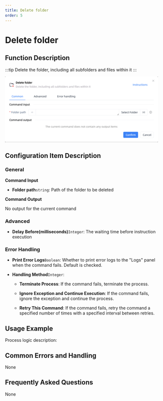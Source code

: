 ```yaml
---
title: Delete folder
order: 5
---
```


# Delete folder

## Function Description

:::tip 
Delete the folder, including all subfolders and files within it
:::

![Delete folder](../../../assets/Delete%20folder_command.png)

## Configuration Item Description

### General

**Command Input**

- **Folder path**`string`: Path of the folder to be deleted


**Command Output**

No output for the current command

### Advanced

- **Delay Before(milliseconds)**`Integer`: The waiting time before instruction execution

### Error Handling

- **Print Error Logs**`Boolean`: Whether to print error logs to the "Logs" panel when the command fails. Default is checked. 

- **Handling Method**`Integer`:

    - **Terminate Process**: If the command fails, terminate the process.

    - **Ignore Exception and Continue Execution**: If the command fails, ignore the exception and continue the process.

    - **Retry This Command**: If the command fails, retry the command a specified number of times with a specified interval between retries.

## Usage Example

Process logic description:

## Common Errors and Handling

None

## Frequently Asked Questions

None

